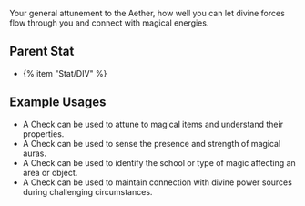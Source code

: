 Your general attunement to the Aether, how well you can let divine forces flow through you and connect with magical energies.

## Parent Stat

* {% item "Stat/DIV" %}

## Example Usages

* A Check can be used to attune to magical items and understand their properties.
* A Check can be used to sense the presence and strength of magical auras.
* A Check can be used to identify the school or type of magic affecting an area or object.
* A Check can be used to maintain connection with divine power sources during challenging circumstances.
